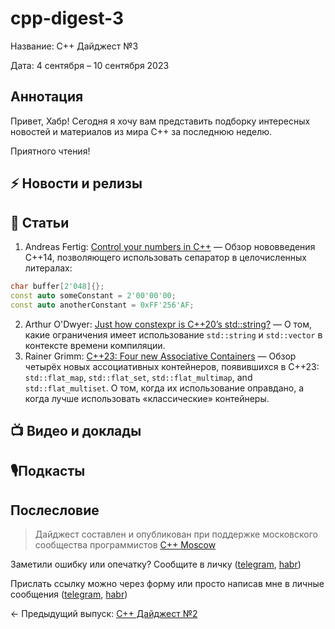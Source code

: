 # cpp-digest-3

Название: C++ Дайджест №3

Дата: 4 сентября – 10 сентября 2023

## Аннотация

Привет, Хабр! Сегодня я хочу вам представить подборку интересных новостей и материалов из мира C++ за последнюю неделю.

Приятного чтения!

## ⚡️️ Новости и релизы

## 📝 Статьи

1. Andreas Fertig: [Control your numbers in C++](https://andreasfertig.blog/2023/09/control-your-numbers-in-cpp/) — Обзор нововведения C++14, позволяющего использовать сепаратор в целочисленных литералах:
```c++
char buffer[2'048]{};
const auto someConstant = 2'00'00'00;
const auto anotherConstant = 0xFF'256'AF;
```
2. Arthur O'Dwyer: [Just how constexpr is C++20’s std::string?](https://quuxplusone.github.io/blog/2023/09/08/constexpr-string-firewall/) — О том, какие ограничения имеет использование `std::string` и `std::vector` в контексте времени компиляции.
3. Rainer Grimm: [C++23: Four new Associative Containers](https://www.modernescpp.com/index.php/c23-four-new-associative-containers/) — Обзор четырёх новых ассоциативных контейнеров, появившихся в C++23: `std::flat_map`, `std::flat_set`, `std::flat_multimap`, and `std::flat_multiset`. О том, когда их использование оправдано, а когда лучше использовать «классические» контейнеры.

## 📺 Видео и доклады

## 🎙️Подкасты

## Послесловие

> Дайджест составлен и опубликован при поддержке московского сообщества программистов [C++ Moscow](https://t.me/cppmoscow_info)

Заметили ошибку или опечатку? Сообщите в личку ([telegram](https://t.me/eoanermine), [habr](https://habr.com/ru/conversations/eoanermine/))

Прислать ссылку можно через форму или просто написав мне в личные сообщения ([telegram](https://t.me/eoanermine), [habr](https://habr.com/ru/conversations/eoanermine/))

← Предыдущий выпуск: [C++ Дайджест №2](https://habr.com/ru/articles/758630/)
